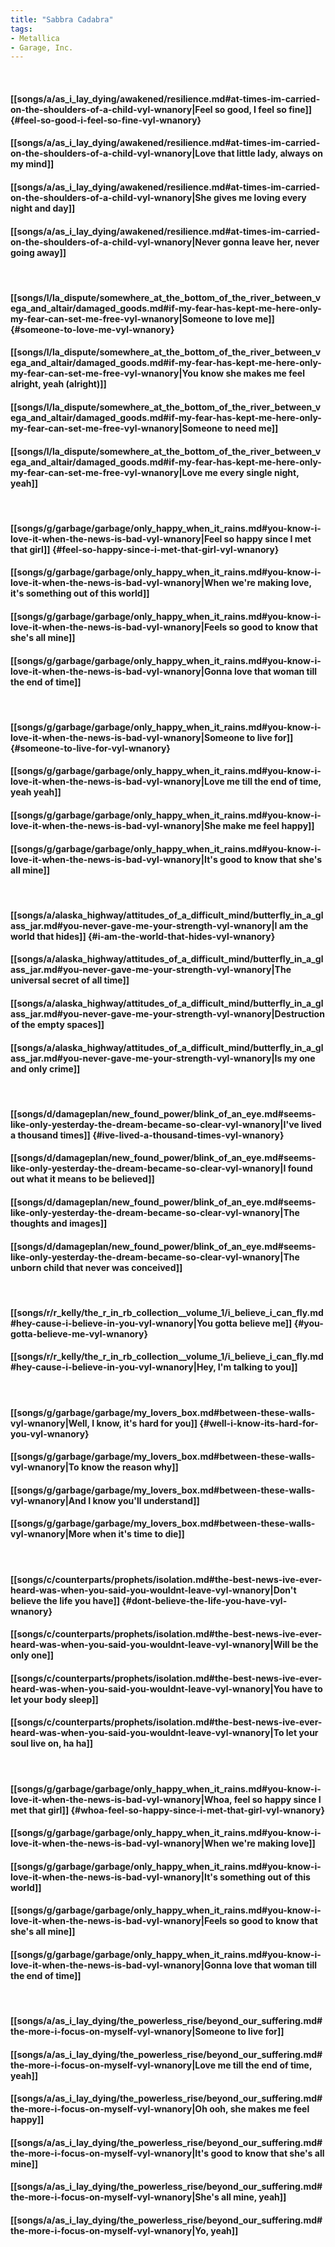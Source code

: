 ```yaml
---
title: "Sabbra Cadabra"
tags:
- Metallica
- Garage, Inc.
---
```

&nbsp;
#### [[songs/a/as_i_lay_dying/awakened/resilience.md#at-times-im-carried-on-the-shoulders-of-a-child-vyl-wnanory|Feel so good, I feel so fine]] {#feel-so-good-i-feel-so-fine-vyl-wnanory}
#### [[songs/a/as_i_lay_dying/awakened/resilience.md#at-times-im-carried-on-the-shoulders-of-a-child-vyl-wnanory|Love that little lady, always on my mind]]
#### [[songs/a/as_i_lay_dying/awakened/resilience.md#at-times-im-carried-on-the-shoulders-of-a-child-vyl-wnanory|She gives me loving every night and day]]
#### [[songs/a/as_i_lay_dying/awakened/resilience.md#at-times-im-carried-on-the-shoulders-of-a-child-vyl-wnanory|Never gonna leave her, never going away]]
&nbsp;
#### [[songs/l/la_dispute/somewhere_at_the_bottom_of_the_river_between_vega_and_altair/damaged_goods.md#if-my-fear-has-kept-me-here-only-my-fear-can-set-me-free-vyl-wnanory|Someone to love me]] {#someone-to-love-me-vyl-wnanory}
#### [[songs/l/la_dispute/somewhere_at_the_bottom_of_the_river_between_vega_and_altair/damaged_goods.md#if-my-fear-has-kept-me-here-only-my-fear-can-set-me-free-vyl-wnanory|You know she makes me feel alright, yeah (alright)]]
#### [[songs/l/la_dispute/somewhere_at_the_bottom_of_the_river_between_vega_and_altair/damaged_goods.md#if-my-fear-has-kept-me-here-only-my-fear-can-set-me-free-vyl-wnanory|Someone to need me]]
#### [[songs/l/la_dispute/somewhere_at_the_bottom_of_the_river_between_vega_and_altair/damaged_goods.md#if-my-fear-has-kept-me-here-only-my-fear-can-set-me-free-vyl-wnanory|Love me every single night, yeah]]
&nbsp;
#### [[songs/g/garbage/garbage/only_happy_when_it_rains.md#you-know-i-love-it-when-the-news-is-bad-vyl-wnanory|Feel so happy since I met that girl]] {#feel-so-happy-since-i-met-that-girl-vyl-wnanory}
#### [[songs/g/garbage/garbage/only_happy_when_it_rains.md#you-know-i-love-it-when-the-news-is-bad-vyl-wnanory|When we're making love, it's something out of this world]]
#### [[songs/g/garbage/garbage/only_happy_when_it_rains.md#you-know-i-love-it-when-the-news-is-bad-vyl-wnanory|Feels so good to know that she's all mine]]
#### [[songs/g/garbage/garbage/only_happy_when_it_rains.md#you-know-i-love-it-when-the-news-is-bad-vyl-wnanory|Gonna love that woman till the end of time]]
&nbsp;
#### [[songs/g/garbage/garbage/only_happy_when_it_rains.md#you-know-i-love-it-when-the-news-is-bad-vyl-wnanory|Someone to live for]] {#someone-to-live-for-vyl-wnanory}
#### [[songs/g/garbage/garbage/only_happy_when_it_rains.md#you-know-i-love-it-when-the-news-is-bad-vyl-wnanory|Love me till the end of time, yeah yeah]]
#### [[songs/g/garbage/garbage/only_happy_when_it_rains.md#you-know-i-love-it-when-the-news-is-bad-vyl-wnanory|She make me feel happy]]
#### [[songs/g/garbage/garbage/only_happy_when_it_rains.md#you-know-i-love-it-when-the-news-is-bad-vyl-wnanory|It's good to know that she's all mine]]
&nbsp;
#### [[songs/a/alaska_highway/attitudes_of_a_difficult_mind/butterfly_in_a_glass_jar.md#you-never-gave-me-your-strength-vyl-wnanory|I am the world that hides]] {#i-am-the-world-that-hides-vyl-wnanory}
#### [[songs/a/alaska_highway/attitudes_of_a_difficult_mind/butterfly_in_a_glass_jar.md#you-never-gave-me-your-strength-vyl-wnanory|The universal secret of all time]]
#### [[songs/a/alaska_highway/attitudes_of_a_difficult_mind/butterfly_in_a_glass_jar.md#you-never-gave-me-your-strength-vyl-wnanory|Destruction of the empty spaces]]
#### [[songs/a/alaska_highway/attitudes_of_a_difficult_mind/butterfly_in_a_glass_jar.md#you-never-gave-me-your-strength-vyl-wnanory|Is my one and only crime]]
&nbsp;
#### [[songs/d/damageplan/new_found_power/blink_of_an_eye.md#seems-like-only-yesterday-the-dream-became-so-clear-vyl-wnanory|I've lived a thousand times]] {#ive-lived-a-thousand-times-vyl-wnanory}
#### [[songs/d/damageplan/new_found_power/blink_of_an_eye.md#seems-like-only-yesterday-the-dream-became-so-clear-vyl-wnanory|I found out what it means to be believed]]
#### [[songs/d/damageplan/new_found_power/blink_of_an_eye.md#seems-like-only-yesterday-the-dream-became-so-clear-vyl-wnanory|The thoughts and images]]
#### [[songs/d/damageplan/new_found_power/blink_of_an_eye.md#seems-like-only-yesterday-the-dream-became-so-clear-vyl-wnanory|The unborn child that never was conceived]]
&nbsp;
#### [[songs/r/r_kelly/the_r_in_rb_collection__volume_1/i_believe_i_can_fly.md#hey-cause-i-believe-in-you-vyl-wnanory|You gotta believe me]] {#you-gotta-believe-me-vyl-wnanory}
#### [[songs/r/r_kelly/the_r_in_rb_collection__volume_1/i_believe_i_can_fly.md#hey-cause-i-believe-in-you-vyl-wnanory|Hey, I'm talking to you]]
&nbsp;
#### [[songs/g/garbage/garbage/my_lovers_box.md#between-these-walls-vyl-wnanory|Well, I know, it's hard for you]] {#well-i-know-its-hard-for-you-vyl-wnanory}
#### [[songs/g/garbage/garbage/my_lovers_box.md#between-these-walls-vyl-wnanory|To know the reason why]]
#### [[songs/g/garbage/garbage/my_lovers_box.md#between-these-walls-vyl-wnanory|And I know you'll understand]]
#### [[songs/g/garbage/garbage/my_lovers_box.md#between-these-walls-vyl-wnanory|More when it's time to die]]
&nbsp;
#### [[songs/c/counterparts/prophets/isolation.md#the-best-news-ive-ever-heard-was-when-you-said-you-wouldnt-leave-vyl-wnanory|Don't believe the life you have]] {#dont-believe-the-life-you-have-vyl-wnanory}
#### [[songs/c/counterparts/prophets/isolation.md#the-best-news-ive-ever-heard-was-when-you-said-you-wouldnt-leave-vyl-wnanory|Will be the only one]]
#### [[songs/c/counterparts/prophets/isolation.md#the-best-news-ive-ever-heard-was-when-you-said-you-wouldnt-leave-vyl-wnanory|You have to let your body sleep]]
#### [[songs/c/counterparts/prophets/isolation.md#the-best-news-ive-ever-heard-was-when-you-said-you-wouldnt-leave-vyl-wnanory|To let your soul live on, ha ha]]
&nbsp;
#### [[songs/g/garbage/garbage/only_happy_when_it_rains.md#you-know-i-love-it-when-the-news-is-bad-vyl-wnanory|Whoa, feel so happy since I met that girl]] {#whoa-feel-so-happy-since-i-met-that-girl-vyl-wnanory}
#### [[songs/g/garbage/garbage/only_happy_when_it_rains.md#you-know-i-love-it-when-the-news-is-bad-vyl-wnanory|When we're making love]]
#### [[songs/g/garbage/garbage/only_happy_when_it_rains.md#you-know-i-love-it-when-the-news-is-bad-vyl-wnanory|It's something out of this world]]
#### [[songs/g/garbage/garbage/only_happy_when_it_rains.md#you-know-i-love-it-when-the-news-is-bad-vyl-wnanory|Feels so good to know that she's all mine]]
#### [[songs/g/garbage/garbage/only_happy_when_it_rains.md#you-know-i-love-it-when-the-news-is-bad-vyl-wnanory|Gonna love that woman till the end of time]]
&nbsp;
#### [[songs/a/as_i_lay_dying/the_powerless_rise/beyond_our_suffering.md#the-more-i-focus-on-myself-vyl-wnanory|Someone to live for]]
#### [[songs/a/as_i_lay_dying/the_powerless_rise/beyond_our_suffering.md#the-more-i-focus-on-myself-vyl-wnanory|Love me till the end of time, yeah]]
#### [[songs/a/as_i_lay_dying/the_powerless_rise/beyond_our_suffering.md#the-more-i-focus-on-myself-vyl-wnanory|Oh ooh, she makes me feel happy]]
#### [[songs/a/as_i_lay_dying/the_powerless_rise/beyond_our_suffering.md#the-more-i-focus-on-myself-vyl-wnanory|It's good to know that she's all mine]]
#### [[songs/a/as_i_lay_dying/the_powerless_rise/beyond_our_suffering.md#the-more-i-focus-on-myself-vyl-wnanory|She's all mine, yeah]]
#### [[songs/a/as_i_lay_dying/the_powerless_rise/beyond_our_suffering.md#the-more-i-focus-on-myself-vyl-wnanory|Yo, yeah]]
